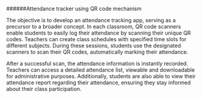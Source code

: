 ######Attendance tracker using QR code mechanism


The objective is to develop an attendance tracking app, serving as a precursor to a broader concept. In each classroom, QR code scanners enable students to easily log their attendance by scanning their unique QR codes. Teachers can create class schedules with specified time slots for different subjects. During these sessions, students use the designated scanners to scan their QR codes, automatically marking their attendance.

After a successful scan, the attendance information is instantly recorded. Teachers can access a detailed attendance list, viewable and downloadable for administrative purposes. Additionally, students are also able to view their attendance report regarding their attendance, ensuring they stay informed about their class participation.
